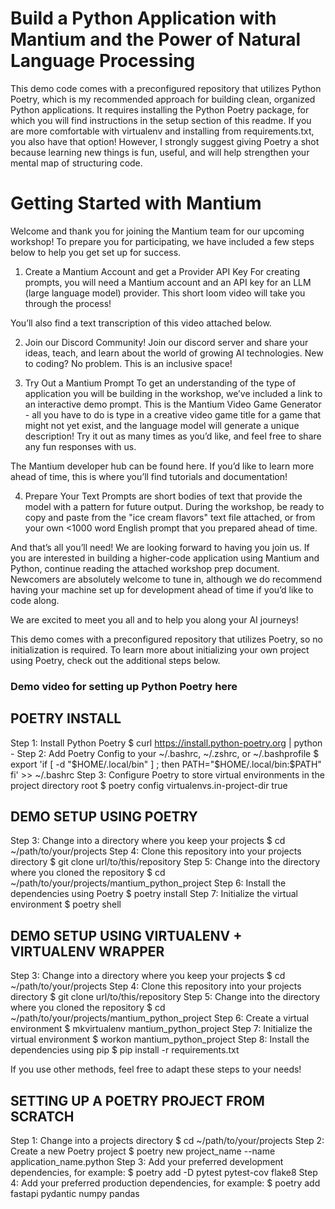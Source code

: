 # Build a Python Application with Mantium and the Power of Natural Language Processing

This demo code comes with a preconfigured repository that utilizes Python Poetry, which is my
recommended approach for building clean, organized Python applications. It requires installing the Python Poetry
package, for which you will find instructions in the setup section of this readme. 
If you are more comfortable with virtualenv and installing from requirements.txt, you also have that option!
However, I strongly suggest giving Poetry a shot because learning new things is fun, useful, and will 
help strengthen your mental map of structuring code.

# Getting Started with Mantium
Welcome and thank you for joining the Mantium team for our upcoming workshop! To prepare you for participating, we have included a few steps below to help you get set up for success.

1. Create a Mantium Account and get a Provider API Key
For creating prompts, you will need a Mantium account and an API key for an LLM (large language model) provider. This short loom video will take you through the process!

You’ll also find a text transcription of this video attached below.

2. Join our Discord Community!
Join our discord server and share your ideas, teach, and learn about the world of growing AI technologies. New to coding? No problem. This is an inclusive space!

3. Try Out a Mantium Prompt
To get an understanding of the type of application you will be building in the workshop, we’ve included a link to an interactive demo prompt. This is the Mantium Video Game Generator - all you have to do is type in a creative video game title for a game that might not yet exist, and the language model will generate a unique description! Try it out as many times as you’d like, and feel free to share any fun responses with us.

The Mantium developer hub can be found here. If you’d like to learn more ahead of time, this is where you’ll find tutorials and documentation!

4. Prepare Your Text
Prompts are short bodies of text that provide the model with a pattern for future output. During the workshop, be ready to copy and paste from the "ice cream flavors" text file attached, or from your own <1000 word English prompt that you prepared ahead of time.

And that’s all you’ll need! We are looking forward to having you join us. If you are interested in building a higher-code application using Mantium and Python, continue reading the attached workshop prep document. Newcomers are absolutely welcome to tune in, although we do recommend having your machine set up for development ahead of time if you’d like to code along.

We are excited to meet you all and to help you along your AI journeys!




This demo comes with a preconfigured repository that utilizes Poetry, so no initialization is required.
To learn more about initializing your own project using Poetry, check out the additional steps below.


### Demo video for setting up Python Poetry here

## POETRY INSTALL
Step 1: Install Python Poetry
$ curl https://install.python-poetry.org | python -
Step 2: Add Poetry Config to your ~/.bashrc, ~/.zshrc, or ~/.bashprofile
$ export 'if [ -d "$HOME/.local/bin" ] ; then PATH="$HOME/.local/bin:$PATH" fi' >> ~/.bashrc
Step 3: Configure Poetry to store virtual environments in the project directory root
$ poetry config virtualenvs.in-project-dir true

## DEMO SETUP USING POETRY
Step 3: Change into a directory where you keep your projects
$ cd ~/path/to/your/projects
Step 4: Clone this repository into your projects directory
$ git clone url/to/this/repository
Step 5: Change into the directory where you cloned the repository
$ cd ~/path/to/your/projects/mantium_python_project
Step 6: Install the dependencies using Poetry
$ poetry install
Step 7: Initialize the virtual environment
$ poetry shell

## DEMO SETUP USING VIRTUALENV + VIRTUALENV WRAPPER
Step 3: Change into a directory where you keep your projects
$ cd ~/path/to/your/projects
Step 4: Clone this repository into your projects directory
$ git clone url/to/this/repository
Step 5: Change into the directory where you cloned the repository
$ cd ~/path/to/your/projects/mantium_python_project
Step 6: Create a virtual environment
$ mkvirtualenv mantium_python_project
Step 7: Initialize the virtual environment
$ workon mantium_python_project
Step 8: Install the dependencies using pip
$ pip install -r requirements.txt

If you use other methods, feel free to adapt these steps to your needs!

## SETTING UP A POETRY PROJECT FROM SCRATCH
Step 1: Change into a projects directory
$ cd ~/path/to/your/projects
Step 2: Create a new Poetry project
$ poetry new project_name --name application_name.python
Step 3: Add your preferred development dependencies, for example:
$ poetry add -D pytest pytest-cov flake8
Step 4: Add your preferred production dependencies, for example:
$ poetry add fastapi pydantic numpy pandas


